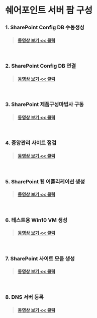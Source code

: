 # 쉐어포인트 서버 팜 구성

### 1. SharePoint Config DB 수동생성
> #### [동영상 보기 << 클릭](https://youtu.be/a_ezFu8nmE8?t=3h05m27s)   
<br/> 

### 2. SharePoint Config DB 연결
> #### [동영상 보기 << 클릭](https://youtu.be/a_ezFu8nmE8?t=3h10m32s)   
<br/> 

### 3. SharePoint 제품구성마법사 구동
> #### [동영상 보기 << 클릭](https://youtu.be/a_ezFu8nmE8?t=3h17m32s)   
<br/> 

### 4. 중앙관리 사이트 점검
> #### [동영상 보기 << 클릭](https://youtu.be/a_ezFu8nmE8?t=3h20m57s)   
<br/> 

### 5. SharePoint 웹 어플리케이션 생성
> #### [동영상 보기 << 클릭](https://youtu.be/a_ezFu8nmE8?t=3h38m27s)   
<br/> 

### 6. 테스트용 Win10 VM 생성
> #### [동영상 보기 << 클릭](https://youtu.be/a_ezFu8nmE8?t=3h45m22s)   
<br/> 

### 7. SharePoint 사이트 모음 생성
> #### [동영상 보기 << 클릭](https://youtu.be/a_ezFu8nmE8?t=3h53m09s)   
<br/> 

### 8. DNS 서버 등록
> #### [동영상 보기 << 클릭](https://youtu.be/a_ezFu8nmE8?t=3h56m24s)   
<br/> 

